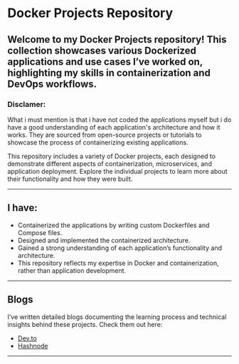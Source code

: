# Docker Projects Repository

Welcome to my Docker Projects repository! This collection showcases various Dockerized applications and use cases I’ve worked on, highlighting my skills in containerization and DevOps workflows.
---


### Disclamer: 
What i must mention is that i have not coded the applications myself but i do have a good understanding of each application's architecture and how it works. They are sourced from open-source projects or tutorials to showcase the process of containerizing existing applications.

This repository includes a variety of Docker projects, each designed to demonstrate different aspects of containerization, microservices, and application deployment. Explore the individual projects to learn more about their functionality and how they were built.

---

## I have:

- Containerized the applications by writing custom Dockerfiles and Compose files.
- Designed and implemented the containerized architecture.
- Gained a strong understanding of each application’s functionality and architecture.
- This repository reflects my expertise in Docker and containerization, rather than application development.
---


## **Blogs**
I’ve written detailed blogs documenting the learning process and technical insights behind these projects. Check them out here:

- [Dev.to](https://dev.to/yash_patil16)
- [Hashnode](https://hashnode.com/@yashpatil16)

---
